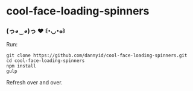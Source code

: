 # cool-face-loading-spinners
### (っ◕‿◕)っ ♥ ꒰･◡･๑꒱

Run:

    git clone https://github.com/dannyid/cool-face-loading-spinners.git
    cd cool-face-loading-spinners
    npm install
    gulp

Refresh over and over.
